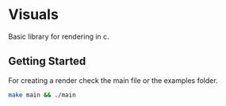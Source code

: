 # Visuals 

Basic library for rendering in c.

## Getting Started

For creating a render check the main file or the examples folder.

```bash
make main && ./main
```
